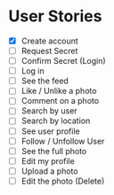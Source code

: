 # User Stories

- [x] Create account
- [ ] Request Secret
- [ ] Confirm Secret (Login)
- [ ] Log in
- [ ] See the feed
- [ ] Like / Unlike a photo
- [ ] Comment on a photo
- [ ] Search by user
- [ ] Search by location
- [ ] See user profile
- [ ] Follow / Unfollow User
- [ ] See the full photo
- [ ] Edit my profile
- [ ] Upload a photo
- [ ] Edit the photo (Delete)